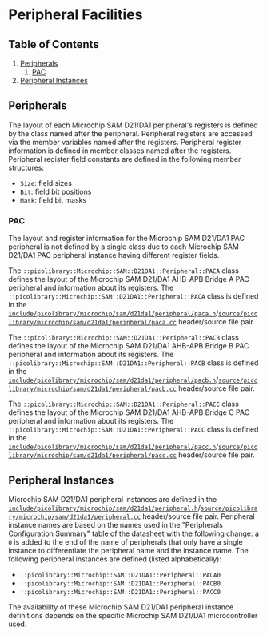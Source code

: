 # Peripheral Facilities

## Table of Contents
1. [Peripherals](#peripherals)
    1. [PAC](#pac)
1. [Peripheral Instances](#peripheral-instances)

## Peripherals
The layout of each Microchip SAM D21/DA1 peripheral's registers is defined by the class
named after the peripheral.
Peripheral registers are accessed via the member variables named after the registers.
Peripheral register information is defined in member classes named after the registers.
Peripheral register field constants are defined in the following member structures:
- `Size`: field sizes
- `Bit`: field bit positions
- `Mask`: field bit masks

### PAC
The layout and register information for the Microchip SAM D21/DA1 PAC peripheral is not
defined by a single class due to each Microchip SAM D21/DA1 PAC peripheral instance having
different register fields.

The `::picolibrary::Microchip::SAM::D21DA1::Peripheral::PACA` class defines the layout of
the Microchip SAM D21/DA1 AHB-APB Bridge A PAC peripheral and information about its
registers.
The `::picolibrary::Microchip::SAM::D21DA1::Peripheral::PACA` class is defined in the
[`include/picolibrary/microchip/sam/d21da1/peripheral/paca.h`](https://github.com/apcountryman/picolibrary-microchip-sam-d21da1/blob/main/include/picolibrary/microchip/sam/d21da1/peripheral/paca.h)/[`source/picolibrary/microchip/sam/d21da1/peripheral/paca.cc`](https://github.com/apcountryman/picolibrary-microchip-sam-d21da1/blob/main/source/picolibrary/microchip/sam/d21da1/peripheral/paca.cc)
header/source file pair.

The `::picolibrary::Microchip::SAM::D21DA1::Peripheral::PACB` class defines the layout of
the Microchip SAM D21/DA1 AHB-APB Bridge B PAC peripheral and information about its
registers.
The `::picolibrary::Microchip::SAM::D21DA1::Peripheral::PACB` class is defined in the
[`include/picolibrary/microchip/sam/d21da1/peripheral/pacb.h`](https://github.com/apcountryman/picolibrary-microchip-sam-d21da1/blob/main/include/picolibrary/microchip/sam/d21da1/peripheral/pacb.h)/[`source/picolibrary/microchip/sam/d21da1/peripheral/pacb.cc`](https://github.com/apcountryman/picolibrary-microchip-sam-d21da1/blob/main/source/picolibrary/microchip/sam/d21da1/peripheral/pacb.cc)
header/source file pair.

The `::picolibrary::Microchip::SAM::D21DA1::Peripheral::PACC` class defines the layout of
the Microchip SAM D21/DA1 AHB-APB Bridge C PAC peripheral and information about its
registers.
The `::picolibrary::Microchip::SAM::D21DA1::Peripheral::PACC` class is defined in the
[`include/picolibrary/microchip/sam/d21da1/peripheral/pacc.h`](https://github.com/apcountryman/picolibrary-microchip-sam-d21da1/blob/main/include/picolibrary/microchip/sam/d21da1/peripheral/pacc.h)/[`source/picolibrary/microchip/sam/d21da1/peripheral/pacc.cc`](https://github.com/apcountryman/picolibrary-microchip-sam-d21da1/blob/main/source/picolibrary/microchip/sam/d21da1/peripheral/pacc.cc)
header/source file pair.

## Peripheral Instances
Microchip SAM D21/DA1 peripheral instances are defined in the
[`include/picolibrary/microchip/sam/d21da1/peripheral.h`](https://github.com/apcountryman/picolibrary-microchip-sam-d21da1/blob/main/include/picolibrary/microchip/sam/d21da1/peripheral.h)/[`source/picolibrary/microchip/sam/d21da1/peripheral.cc`](https://github.com/apcountryman/picolibrary-microchip-sam-d21da1/blob/main/source/picolibrary/microchip/sam/d21da1/peripheral.cc)
header/source file pair.
Peripheral instance names are based on the names used in the "Peripherals Configuration
Summary" table of the datasheet with the following change: a `0` is added to the end of
the name of peripherals that only have a single instance to differentiate the peripheral
name and the instance name.
The following peripheral instances are defined (listed alphabetically):
- `::picolibrary::Microchip::SAM::D21DA1::Peripheral::PACA0`
- `::picolibrary::Microchip::SAM::D21DA1::Peripheral::PACB0`
- `::picolibrary::Microchip::SAM::D21DA1::Peripheral::PACC0`

The availability of these Microchip SAM D21/DA1 peripheral instance definitions depends on
the specific Microchip SAM D21/DA1 microcontroller used.
